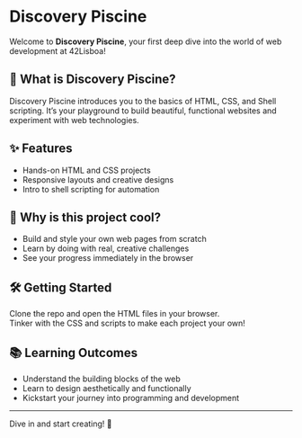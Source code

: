 # Discovery Piscine

Welcome to **Discovery Piscine**, your first deep dive into the world of web development at 42Lisboa!

## 🌊 What is Discovery Piscine?
Discovery Piscine introduces you to the basics of HTML, CSS, and Shell scripting. It’s your playground to build beautiful, functional websites and experiment with web technologies.

## ✨ Features
- Hands-on HTML and CSS projects
- Responsive layouts and creative designs
- Intro to shell scripting for automation

## 🎨 Why is this project cool?
- Build and style your own web pages from scratch
- Learn by doing with real, creative challenges
- See your progress immediately in the browser

## 🛠️ Getting Started
Clone the repo and open the HTML files in your browser.  
Tinker with the CSS and scripts to make each project your own!

## 📚 Learning Outcomes
- Understand the building blocks of the web
- Learn to design aesthetically and functionally
- Kickstart your journey into programming and development

---

Dive in and start creating! 🌟
